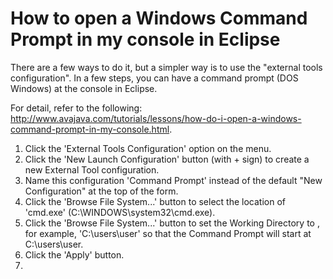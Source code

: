 # How to open a Windows Command Prompt in my console in Eclipse

There are a few ways to do it, but a simpler way is to use the "external tools configuration". In a few steps, you can have a command prompt (DOS Windows) at the console in Eclipse. 

For detail, refer to the following: http://www.avajava.com/tutorials/lessons/how-do-i-open-a-windows-command-prompt-in-my-console.html.

1. Click the 'External Tools Configuration' option on the <Run> <External Tools> menu. 
2. Click the 'New Launch Configuration' button (with + sign) to create a new External Tool configuration. 
3. Name this configuration 'Command Prompt' instead of the default "New Configuration" at the top of the form.
4. Click the 'Browse File System...' button to select the location of 'cmd.exe' (C:\WINDOWS\system32\cmd.exe). 
5. Click the 'Browse File System...' button to set the Working Directory to , for example, 'C:\users\user' so that the Command Prompt will start at C:\users\user. 
6. Click the 'Apply' button. 
7. 
    
